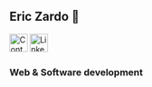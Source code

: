 ## Eric Zardo 👋

[<img src="https://www.svgrepo.com/show/498800/email.svg" alt="Contact" height="32" />](to:ericszardo@gmail.com)
[<img src="https://www.svgrepo.com/show/108614/linkedin.svg" alt="LinkedIn" height="32" />](https://www.linkedin.com/in/eric-zardo-a53630228/)

### Web & Software development

